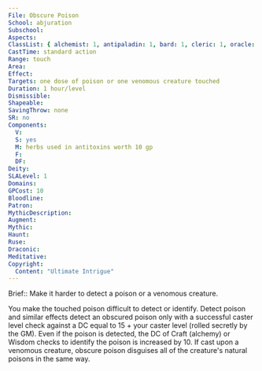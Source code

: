 ```yaml
---
File: Obscure Poison
School: abjuration
Subschool: 
Aspects: 
ClassList: { alchemist: 1, antipaladin: 1, bard: 1, cleric: 1, oracle: 1, druid: 1, mesmerist: 1, shaman: 1, sorcerer: 1, wizard: 1, witch: 1 }
CastTime: standard action
Range: touch
Area: 
Effect: 
Targets: one dose of poison or one venomous creature touched
Duration: 1 hour/level
Dismissible: 
Shapeable: 
SavingThrow: none
SR: no
Components:
  V: 
  S: yes
  M: herbs used in antitoxins worth 10 gp
  F: 
  DF: 
Deity: 
SLALevel: 1
Domains: 
GPCost: 10
Bloodline: 
Patron: 
MythicDescription: 
Augment: 
Mythic: 
Haunt: 
Ruse: 
Draconic: 
Meditative: 
Copyright:
  Content: "Ultimate Intrigue"
---
```

Brief:: Make it harder to detect a poison or a venomous creature.

You make the touched poison difficult to detect or identify. Detect poison and similar effects detect an obscured poison only with a successful caster level check against a DC equal to 15 + your caster level (rolled secretly by the GM). Even if the poison is detected, the DC of Craft (alchemy) or Wisdom checks to identify the poison is increased by 10.  If cast upon a venomous creature, obscure poison disguises all of the creature's natural poisons in the same way.

